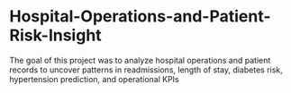 # Hospital-Operations-and-Patient-Risk-Insight
The goal of this project was to analyze hospital operations and patient records to uncover patterns in readmissions, length of stay, diabetes risk, hypertension prediction, and operational KPIs
